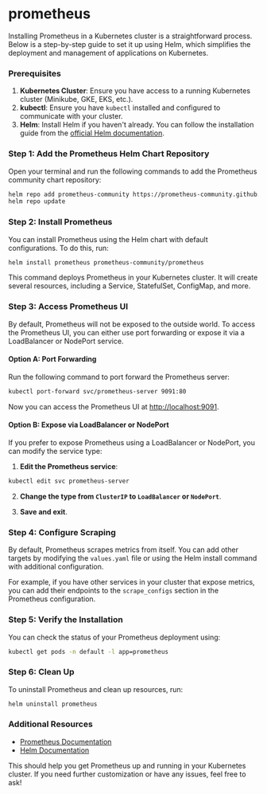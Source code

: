 # prometheus

Installing Prometheus in a Kubernetes cluster is a straightforward process. Below is a step-by-step guide to set it up using Helm, which simplifies the deployment and management of applications on Kubernetes. 

### Prerequisites

1. **Kubernetes Cluster**: Ensure you have access to a running Kubernetes cluster (Minikube, GKE, EKS, etc.).
2. **kubectl**: Ensure you have `kubectl` installed and configured to communicate with your cluster.
3. **Helm**: Install Helm if you haven't already. You can follow the installation guide from the [official Helm documentation](https://helm.sh/docs/intro/install/).

### Step 1: Add the Prometheus Helm Chart Repository

Open your terminal and run the following commands to add the Prometheus community chart repository:

```bash
helm repo add prometheus-community https://prometheus-community.github.io/helm-charts
helm repo update
```

### Step 2: Install Prometheus

You can install Prometheus using the Helm chart with default configurations. To do this, run:

```bash
helm install prometheus prometheus-community/prometheus
```

This command deploys Prometheus in your Kubernetes cluster. It will create several resources, including a Service, StatefulSet, ConfigMap, and more.

### Step 3: Access Prometheus UI

By default, Prometheus will not be exposed to the outside world. To access the Prometheus UI, you can either use port forwarding or expose it via a LoadBalancer or NodePort service.

#### Option A: Port Forwarding

Run the following command to port forward the Prometheus server:

```bash
kubectl port-forward svc/prometheus-server 9091:80
```

Now you can access the Prometheus UI at [http://localhost:9091](http://localhost:9091).

#### Option B: Expose via LoadBalancer or NodePort

If you prefer to expose Prometheus using a LoadBalancer or NodePort, you can modify the service type:

1. **Edit the Prometheus service**:

```bash
kubectl edit svc prometheus-server
```

2. **Change the type from `ClusterIP` to `LoadBalancer` or `NodePort`**. 

3. **Save and exit**.

### Step 4: Configure Scraping

By default, Prometheus scrapes metrics from itself. You can add other targets by modifying the `values.yaml` file or using the Helm install command with additional configuration.

For example, if you have other services in your cluster that expose metrics, you can add their endpoints to the `scrape_configs` section in the Prometheus configuration.

### Step 5: Verify the Installation

You can check the status of your Prometheus deployment using:

```bash
kubectl get pods -n default -l app=prometheus
```

### Step 6: Clean Up

To uninstall Prometheus and clean up resources, run:

```bash
helm uninstall prometheus
```

### Additional Resources

- [Prometheus Documentation](https://prometheus.io/docs/introduction/overview/)
- [Helm Documentation](https://helm.sh/docs/)

This should help you get Prometheus up and running in your Kubernetes cluster. If you need further customization or have any issues, feel free to ask!
